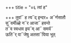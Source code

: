 +++
title = "०६ त्वां ह"

+++
तुवां᳓ ह त्य᳓द् इन्दर+ अ᳓र्णसातौ  
सु᳓वर्मीळ्हे न᳓र आजा᳓ हवन्ते  
त᳓व स्वधाव इय᳓म् आ᳓ समर्य᳓  
ऊति᳓र् वा᳓जेषु अतसा᳓यिया भूत्